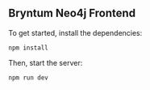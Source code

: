 ## Bryntum Neo4j Frontend

To get started, install the dependencies:

```
npm install
```

Then, start the server:

```
npm run dev
```

